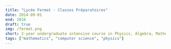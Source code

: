 ```yaml
---
title: "Lycée Fermat - Classes Préparatoires"
date: 2014-09-01
end: 2016
draft: true
img: /fermat.png
short: 2-year undergraduate intensive course in Physics, Algebra, Mathematics Analysis and Theoretical Computer Science
tags: ["mathematics", "computer science", "physics"]
---
```

